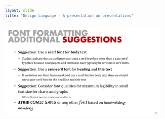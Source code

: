 ```yaml
---
layout: slide
title: "Design Language - A presentation on presentations"
---
```


![slide52](/assets/_images/Slide52.png)

